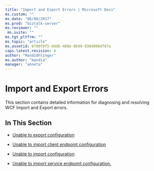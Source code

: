 ```yaml
---
title: "Import and Export Errors | Microsoft Docs"
ms.custom: ""
ms.date: "06/08/2017"
ms.prod: "biztalk-server"
ms.reviewer: ""
 ms.suite: ""
ms.tgt_pltfrm: ""
ms.topic: "article"
ms.assetid: 6700f8f5-dddb-489e-8b99-938d908df67a
caps.latest.revision: 4
author: "MandiOhlinger"
ms.author: "mandia"
manager: "anneta"
---
```

# Import and Export Errors
This section contains detailed information for diagnosing and resolving WCF Import and Export errors.  
  
## In This Section  
  
-   [Unable to export configuration](../core/unable-to-export-configuration.md)  
  
-   [Unable to import client endpoint configuration](../core/unable-to-import-client-endpoint-configuration.md)  
  
-   [Unable to import configuration](../core/unable-to-import-configuration.md)  
  
-   [Unable to import service endpoint configuration.](../core/unable-to-import-service-endpoint-configuration.md)